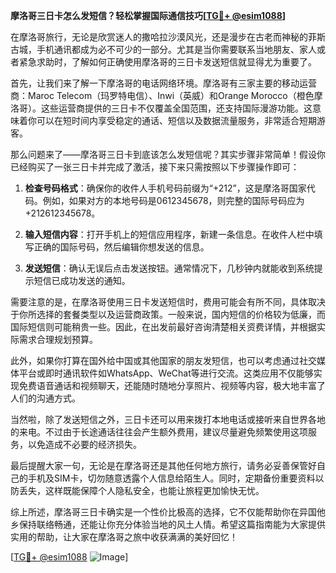 **摩洛哥三日卡怎么发短信？轻松掌握国际通信技巧[[TG💪+ @esim1088](https://t.me/s/esim1088)]**

在摩洛哥旅行，无论是欣赏迷人的撒哈拉沙漠风光，还是漫步在古老而神秘的菲斯古城，手机通讯都成为必不可少的一部分。尤其是当你需要联系当地朋友、家人或者紧急求助时，了解如何正确使用摩洛哥的三日卡发送短信就显得尤为重要了。

首先，让我们来了解一下摩洛哥的电话网络环境。摩洛哥有三家主要的移动运营商：Maroc Telecom（玛罗特电信）、Inwi（英威）和Orange Morocco（橙色摩洛哥）。这些运营商提供的三日卡不仅覆盖全国范围，还支持国际漫游功能。这意味着你可以在短时间内享受稳定的通话、短信以及数据流量服务，非常适合短期游客。

那么问题来了——摩洛哥三日卡到底该怎么发短信呢？其实步骤非常简单！假设你已经购买了一张三日卡并完成了激活，接下来只需按照以下步骤操作即可：

1. **检查号码格式**：确保你的收件人手机号码前缀为“+212”，这是摩洛哥国家代码。例如，如果对方的本地号码是0612345678，则完整的国际号码应为+212612345678。

2. **输入短信内容**：打开手机上的短信应用程序，新建一条信息。在收件人栏中填写正确的国际号码，然后编辑你想发送的信息。

3. **发送短信**：确认无误后点击发送按钮。通常情况下，几秒钟内就能收到系统提示短信已成功发送的通知。

需要注意的是，在摩洛哥使用三日卡发送短信时，费用可能会有所不同，具体取决于你所选择的套餐类型以及运营商政策。一般来说，国内短信的价格较为低廉，而国际短信则可能稍贵一些。因此，在出发前最好咨询清楚相关资费详情，并根据实际需求合理规划预算。

此外，如果你打算在国外给中国或其他国家的朋友发短信，也可以考虑通过社交媒体平台或即时通讯软件如WhatsApp、WeChat等进行交流。这类应用不仅能够实现免费语音通话和视频聊天，还能随时随地分享照片、视频等内容，极大地丰富了人们的沟通方式。

当然啦，除了发送短信之外，三日卡还可以用来拨打本地电话或接听来自世界各地的来电。不过由于长途通话往往会产生额外费用，建议尽量避免频繁使用这项服务，以免造成不必要的经济损失。

最后提醒大家一句，无论是在摩洛哥还是其他任何地方旅行，请务必妥善保管好自己的手机及SIM卡，切勿随意透露个人信息给陌生人。同时，定期备份重要资料以防丢失，这样既能保障个人隐私安全，也能让旅程更加愉快无忧。

综上所述，摩洛哥三日卡确实是一个性价比极高的选择，它不仅能帮助你在异国他乡保持联络畅通，还能让你充分体验当地的风土人情。希望这篇指南能为大家提供实用的帮助，让大家在摩洛哥之旅中收获满满的美好回忆！

[[TG💪+ @esim1088](https://t.me/s/esim1088) ![Image](https://i.postimg.cc/4NQfJmqS/Snipaste-2025-05-13-00-14-12.png)]